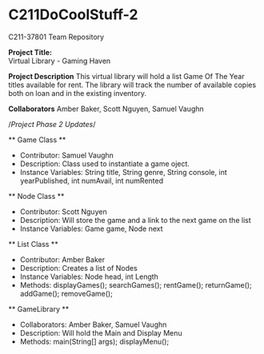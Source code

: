 # C211DoCoolStuff-2
C211-37801 Team Repository 

**Project Title:**  
Virtual Library - Gaming Haven  

**Project Description**
This virtual library will hold a list Game Of The Year titles available for rent. 
The library will track the number of available copies both on loan and in the existing inventory. 

**Collaborators**
Amber Baker, Scott Nguyen, Samuel Vaughn 


/*Project Phase 2 Updates*/

** Game Class **
- Contributor: Samuel Vaughn                                                                 
- Description: Class used to instantiate a game oject.                                       
- Instance Variables: String title, String genre, String console, int yearPublished, int        numAvail, int numRented                                   

** Node Class **
- Contributor: Scott Nguyen 
- Description: Will store the game and a link to the next game on the list 
- Instance Variables: Game game, Node next 
      
** List Class **  
- Contributor: Amber Baker
- Description: Creates a list of Nodes 
- Instance Variables: Node head, int Length 
- Methods: displayGames(); searchGames(); rentGame(); returnGame(); addGame();             removeGame(); 
             
** GameLibrary **  
- Collaborators: Amber Baker, Samuel Vaughn 
- Description: Will hold the Main and Display Menu 
- Methods: main(String[] args); displayMenu(); 
